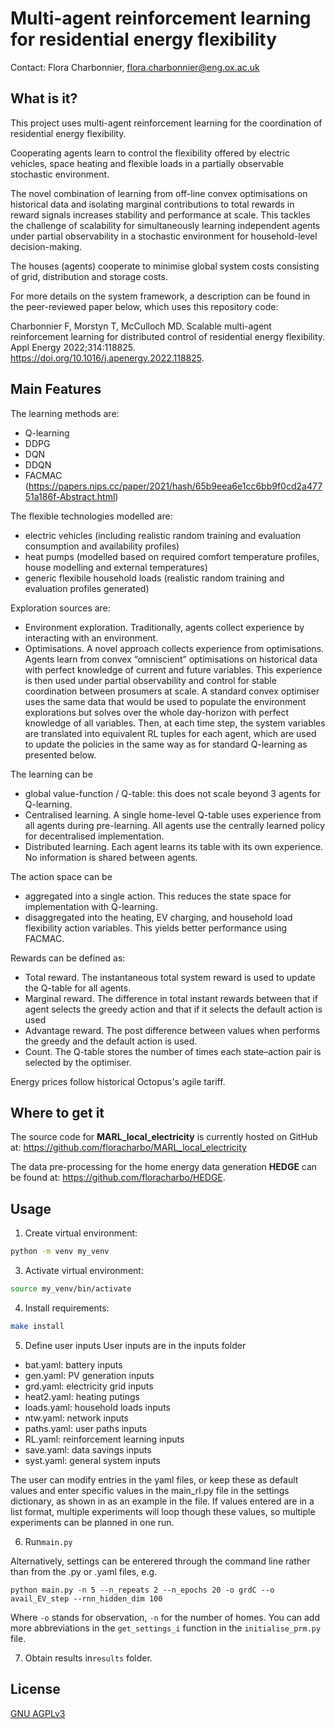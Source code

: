 # Multi-agent reinforcement learning for residential energy flexibility

Contact: Flora Charbonnier, flora.charbonnier@eng.ox.ac.uk
## What is it?

This project uses multi-agent reinforcement learning for the coordination of residential energy flexibility.

Cooperating agents learn to control the flexibility offered by electric vehicles, space heating and flexible loads in a partially observable stochastic environment.

The novel combination of learning from off-line convex optimisations on historical data and isolating marginal contributions to total rewards in reward signals increases stability and performance at scale. This tackles the challenge of scalability for simultaneously learning independent agents under partial observability in a stochastic environment for household-level decision-making.

The houses (agents) cooperate to minimise global system costs consisting of grid, distribution and storage costs.

For more details on the system framework, a description can be found in the peer-reviewed paper below, which uses this repository code:

Charbonnier F, Morstyn T, McCulloch MD. Scalable multi-agent reinforcement learning for distributed control of residential energy flexibility. Appl Energy 2022;314:118825. https://doi.org/10.1016/j.apenergy.2022.118825.

## Main Features

The learning methods are:
- Q-learning
- DDPG
- DQN
- DDQN
- FACMAC (https://papers.nips.cc/paper/2021/hash/65b9eea6e1cc6bb9f0cd2a47751a186f-Abstract.html)

The flexible technologies modelled are:
- electric vehicles (including realistic random training and evaluation consumption and availability profiles)
- heat pumps (modelled based on required comfort temperature profiles, house modelling and external temperatures)
- generic flexibile household loads (realistic random training and evaluation profiles generated)

Exploration sources are:
- Environment exploration. Traditionally, agents collect experience by interacting with an environment. 
- Optimisations. A novel approach collects experience from optimisations. Agents learn from convex “omniscient” optimisations on historical data with perfect knowledge of current and future variables. This experience is then used under partial observability and control for stable coordination between prosumers at scale. A standard convex optimiser uses the same data that would be used to populate the environment explorations but solves over the whole day-horizon with perfect knowledge of all variables. Then, at each time step, the system variables are translated into equivalent RL 
 tuples for each agent, which are used to update the policies in the same way as for standard Q-learning as presented below.

The learning can be
- global value-function / Q-table: this does not scale beyond 3 agents for Q-learning.
- Centralised learning. A single home-level Q-table uses experience from all agents during pre-learning. All agents use the centrally learned policy for decentralised implementation.
- Distributed learning. Each agent learns its table with its own experience. No information is shared between agents.

The action space can be
- aggregated into a single action. This reduces the state space for implementation with Q-learning.
- disaggregated into the heating, EV charging, and household load flexibility action variables. This yields better performance using FACMAC.

Rewards can be defined as:
- Total reward. The instantaneous total system reward is used to update the Q-table for all agents.
- Marginal reward. The difference in total instant rewards between that if agent 
 selects the greedy action and that if it selects the default action is used
- Advantage reward. The post difference between 
 values when performs the greedy and the default action is used. 
- Count. The Q-table stores the number of times each state–action pair is selected by the optimiser.

Energy prices follow historical Octopus's agile tariff.

## Where to get it
The source code for **MARL_local_electricity** is currently hosted on GitHub at: https://github.com/floracharbo/MARL_local_electricity

The data pre-processing for the home energy data generation **HEDGE** can be found at: https://github.com/floracharbo/HEDGE.

## Usage
1. Create virtual environment: 
```sh
python -m venv my_venv
```
3. Activate virtual environment: 
```sh
source my_venv/bin/activate
```
4. Install requirements: 
```sh
make install
```

5. Define user inputs
User inputs are in the inputs folder
- bat.yaml: battery inputs
- gen.yaml: PV generation inputs
- grd.yaml: electricity grid inputs
- heat2.yaml: heating putings
- loads.yaml: household loads inputs
- ntw.yaml: network inputs
- paths.yaml: user paths inputs
- RL.yaml: reinforcement learning inputs
- save.yaml: data savings inputs
- syst.yaml: general system inputs

The user can modify entries in the yaml files, or keep these as default values and enter specific values in the main_rl.py file in the settings dictionary, as shown in as an example in the file.
If values entered are in a list format, multiple experiments will loop though these values, so multiple experiments can be planned in one run.

6. Run`main.py`

Alternatively, settings can be enterered through the command line rather than from the .py or .yaml files, e.g.

`python main.py -n 5 --n_repeats 2 --n_epochs 20 -o grdC --o avail_EV_step --rnn_hidden_dim 100`

Where `-o` stands for observation, `-n` for the number of homes. You can add more abbreviations in the `get_settings_i` function in the `initialise_prm.py` file.

7. Obtain results in`results` folder.

## License
[GNU AGPLv3](LICENSE.txt)
